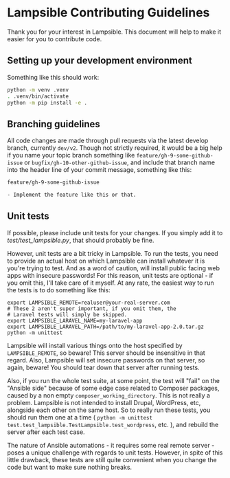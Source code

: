 # Lampsible Contributing Guidelines

Thank you for your interest in Lampsible. This document will help to make it easier
for you to contribute code.

## Setting up your development environment

Something like this should work:

```bash
python -m venv .venv
. .venv/bin/activate
python -m pip install -e .
```

## Branching guidelines

All code changes are made through pull requests via the latest develop branch, currently `dev/v2`.
Though not strictly required, it would be a big help if you name your topic branch
something like `feature/gh-9-some-github-issue` or `bugfix/gh-10-other-github-issue`,
and include that branch name into the header line of your commit message, something like this:
```bash
feature/gh-9-some-github-issue

- Implement the feature like this or that.
```


## Unit tests

If possible, please include unit tests for your changes. If you simply add it to
_test/test_lampsible.py_, that should probably be fine.

However, unit tests are a bit tricky in Lampsible. To run the tests, you need to
provide an actual host on which Lampsible can install whatever it is you're trying to test.
And as a word of caution, will install public facing web apps with insecure passwords!
For this reason, unit tests are optional - if you omit this, I'll take care of it myself.
At any rate, the easiest way to run the tests is to do something like this:

```
export LAMPSIBLE_REMOTE=realuser@your-real-server.com
# These 2 aren't super important, if you omit them, the
# Laravel tests will simply be skipped.
export LAMPSIBLE_LARAVEL_NAME=my-laravel-app
export LAMPSIBLE_LARAVEL_PATH=/path/to/my-laravel-app-2.0.tar.gz
python -m unittest
```

Lampsible will install various things onto the host specified by `LAMPSIBLE_REMOTE`, so beware!
This server should be insensitive in that regard. Also, Lampsible will set insecure passwords
on that server, so again, beware! You should tear down that server after running tests.

Also, if you run the whole test suite, at some point, the test
will "fail" on the "Ansible side" because of some edge case
related to Composer packages, caused by a non empty
`composer_working_directory`. This is not really a problem.
Lampsible is not intended to install Drupal, WordPress, etc, alongside
each other on the same host. So to really run these tests, you
should run them one at a time
( `python -m unittest test.test_lampsible.TestLampsible.test_wordpress`, etc. ),
and rebuild the server after each test case.

The nature of Ansible automations - it requires some real remote server -
poses a unique challenge with regards to unit tests. However,
in spite of this little drawback, these tests are still quite convenient
when you change the code but want to make sure nothing breaks.
